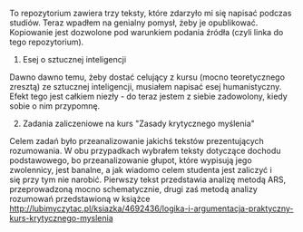 To repozytorium zawiera trzy teksty, które zdarzyło mi się napisać podczas studiów. Teraz wpadłem na genialny pomysł, żeby je opublikować. Kopiowanie jest dozwolone pod warunkiem podania źródła (czyli linka do tego repozytorium).

1. Esej o sztucznej inteligencji

Dawno dawno temu, żeby dostać celujący z kursu (mocno teoretycznego zresztą) ze sztucznej inteligencji, musiałem napisać esej humanistyczny. Efekt tego jest całkiem niezły - do teraz jestem z siebie zadowolony, kiedy sobie o nim przypomnę.

2. Zadania zaliczeniowe na kurs "Zasady krytycznego myślenia"

Celem zadań było przeanalizowanie jakichś tekstów prezentujących rozumowania. W obu przypadkach wybrałem teksty dotyczące dochodu podstawowego, bo przeanalizowanie głupot, które wypisują jego zwolennicy, jest banalne, a jak wiadomo celem studenta jest zaliczyć i się przy tym nie narobić. Pierwszy tekst przedstawia analizę metodą ARS, przeprowadzoną mocno schematycznie, drugi zaś metodą analizy rozumowań przedstawioną w książce http://lubimyczytac.pl/ksiazka/4692436/logika-i-argumentacja-praktyczny-kurs-krytycznego-myslenia
